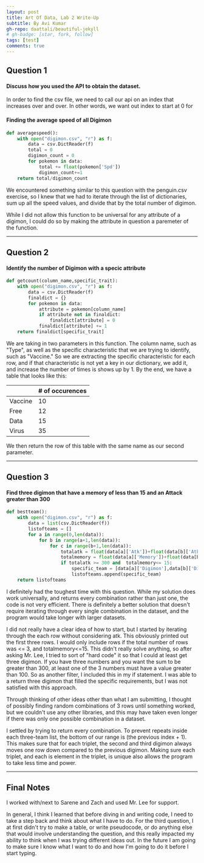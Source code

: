 ```yaml
---
layout: post
title: Art Of Data, Lab 2 Write-Up
subtitle: By Avi Kumar
gh-repo: daattali/beautiful-jekyll
# gh-badge: [star, fork, follow]
tags: [test]
comments: true
---
```


## Question 1

#### Discuss how you used the API to obtain the dataset.

In order to find the csv file, we need to call our api on an index that increases over and over. In other words, we want out index to start at 0 for

#### Finding the average speed of all Digimon

```python
def averagespeed():
    with open("digimon.csv", "r") as f:
        data = csv.DictReader(f)
        total = 0
        digimon_count = 0
        for pokemon in data:
            total += float(pokemon['Spd'])
            digimon_count+=1
    return total/digimon_count
```

We encountered something similar to this question with the penguin.csv exercise, so I knew that we had to iterate through the list of dictionaries, sum up all the speed values, and divide that by the total number of digimon.

While I did not allow this function to be universal for any attribute of a digimon, I could do so by making the attribute in question a paremeter of the function.

---

## Question 2

#### Identify the number of Digimon with a specic attribute

```python
def getcount(column_name,specific_trait):
    with open("digimon.csv", "r") as f:
        data = csv.DictReader(f)
        finaldict = {}
        for pokemon in data:
            attribute = pokemon[column_name]
            if attribute not in finaldict:
                finaldict[attribute] = 0
            finaldict[attribute] += 1
    return finaldict[specific_trait]
```

We are taking in two parameters in this function. The column name, such as "Type", as well as the specific characteristic that we are trying to identify, such as "Vaccine." So we are extracting the specific characteristic for each row, and if that characteristic is not yet a key in our dictionary, we add it, and increase the number of times is shows up by 1. By the end, we have a table that looks like this:

|         | # of occurences |
| :------ | :-------------- |
| Vaccine | 10              |
| Free    | 12              |
| Data    | 15              |
| Virus   | 35              |

We then return the row of this table with the same name as our second parameter.

---

## Question 3

#### Find three digimon that have a memory of less than 15 and an Attack greater than 300

```python
def bestteam():
    with open("digimon.csv", "r") as f:
        data = list(csv.DictReader(f))
        listofteams = []
        for a in range(0,len(data)):
            for b in range(a+1,len(data)):
                for c in range(b+1,len(data)):
                    totalatk = float(data[a]['Atk'])+float(data[b]['Atk'])+float(data[c]['Atk'])
                    totalmemory = float(data[a]['Memory'])+float(data[b]['Memory'])+float(data[c]['Memory'])
                    if totalatk >= 300 and  totalmemory<= 15:
                        specific_team = [data[a]['Digimon'],data[b]['Digimon'],data[c]['Digimon']]
                        listofteams.append(specific_team)
    return listofteams
```

I definitely had the toughest time with this question. While my solution does work universally, and returns every combination rather than just one, the code is not very efficient. There is definitely a better solution that doesn't require iterating through every single combination in the dataset, and the program would take longer with larger datasets.

I did not really have a clear idea of how to start, but I started by iterating through the each row without considering atk. This obviously printed out the first three rows. I would only include rows if the total number of rows was <= 3, and totalmemory<=15. This didn't really solve anything, so after asking Mr. Lee, I tried to sort of "hard code" it so that I could at least get three digimon. If you have three numbers and you want the sum to be greater than 300, at least one of the 3 numbers must have a value greater than 100. So as another filter, I included this in my if statement. I was able to a return three digimon that filled the specific requirements, but I was not satisfied with this approach.

Through thinking of other ideas other than what I am submitting, I thought of possibly finding random combinations of 3 rows until something worked, but we couldn't use any other libraries, and this may have taken even longer if there was only one possible combination in a dataset.

I settled by trying to return every combination. To prevent repeats inside each three-team list, the bottom of our range is (the previous index + 1). This makes sure that for each triplet, the second and third digimon always moves one row down compared to the previous digimon. Making sure each triplet, and each is element in the triplet, is unique also allows the program to take less time and power.

---

## Final Notes

I worked with/next to Sarene and Zach and used Mr. Lee for support.

In general, I think I learned that before diving in and writing code, I need to take a step back and think about what I have to do. For the third question, I at first didn't try to make a table, or write pseudocode, or do anything else that would involve understanding the question, and this really impacted my ability to think when I was trying different ideas out. In the future I am going to make sure I know what I want to do and how I'm going to do it before I start typing.
